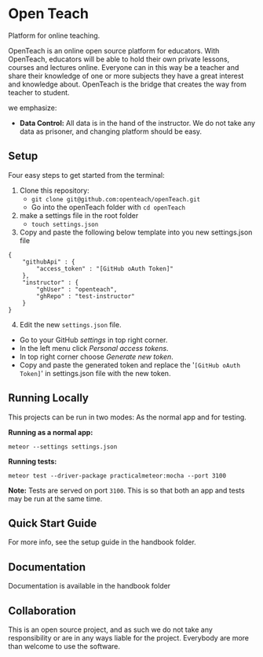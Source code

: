# Open Teach
Platform for online teaching.

OpenTeach is an online open source platform for educators. With OpenTeach, educators will be able to hold their own private lessons, courses and lectures online. Everyone can in this way be a teacher and share their knowledge of one or more subjects they have a great interest and knowledge about. OpenTeach is the bridge that creates the way from teacher to student.

we emphasize:

* __Data Control:__ All data is in the hand of the instructor. We
  do not take any data as prisoner, and changing platform should be
  easy.

## Setup

Four easy steps to get started from the terminal:

1. Clone this repository:
    - `git clone git@github.com:openteach/openTeach.git`
    - Go into the openTeach folder with `cd openTeach`
2. make a settings file in the root folder
    - `touch settings.json`
3. Copy and paste the following below template into you new settings.json file

```
{
    "githubApi" : {
        "access_token" : "[GitHub oAuth Token]"
    },
    "instructor" : {
        "ghUser" : "openteach",
        "ghRepo" : "test-instructor"
    }
}
```
4. Edit the new `settings.json` file.
  * Go to your GitHub *settings* in top right corner.
  * In the left menu click *Personal access tokens*.
  * In top right corner choose *Generate new token*.
  * Copy and paste the generated token and replace the '```[GitHub oAuth Token]```' in settings.json file with the new token.

## Running Locally
This projects can be run in two modes: As the normal app and for testing.

__Running as a normal app:__

```
meteor --settings settings.json
```

__Running tests:__

```
meteor test --driver-package practicalmeteor:mocha --port 3100
```

__Note:__ Tests are served on port `3100`. This is so that both an app and tests
may be run at the same time.


## Quick Start Guide
For more info, see the setup guide in the handbook folder.

## Documentation
Documentation is available in the handbook folder

## Collaboration
This is an open source project, and as such we do not take any responsibility
or are in any ways liable for the project. Everybody are more than welcome to
use the software.
